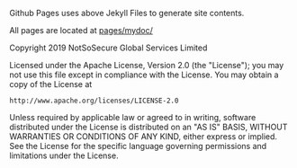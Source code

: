 Github Pages uses above Jekyll Files to generate site contents. 

All pages are located at [pages/mydoc/](https://github.com/NotSoSecure/cloud-sec-wiki/tree/gh-pages/pages/mydoc)

Copyright 2019 NotSoSecure Global Services Limited

Licensed under the Apache License, Version 2.0 (the "License");
you may not use this file except in compliance with the License.
You may obtain a copy of the License at

    http://www.apache.org/licenses/LICENSE-2.0

Unless required by applicable law or agreed to in writing, software
distributed under the License is distributed on an "AS IS" BASIS,
WITHOUT WARRANTIES OR CONDITIONS OF ANY KIND, either express or implied.
See the License for the specific language governing permissions and
limitations under the License.
